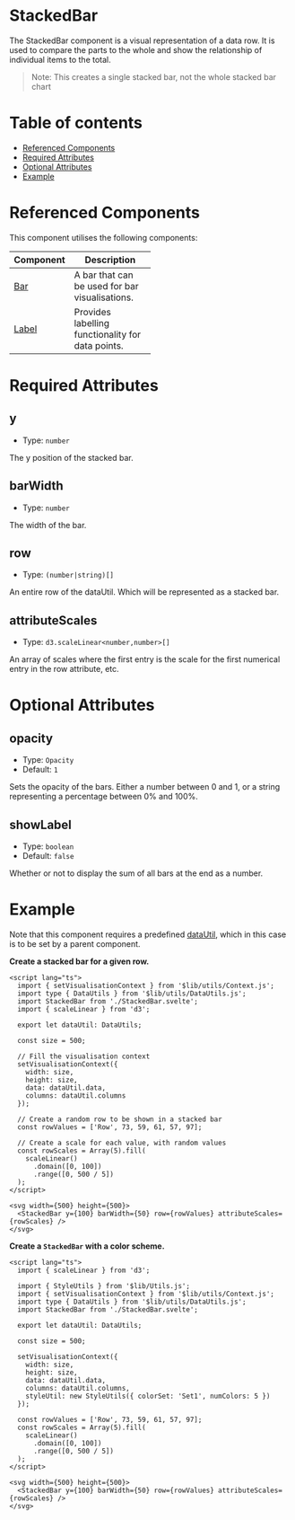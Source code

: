 # StackedBar

The StackedBar component is a visual representation of a data row. It is used to compare the parts to the whole and show the relationship of individual items to the total.

> Note: This creates a single stacked bar, not the whole stacked bar chart

# Table of contents

- [Referenced Components](#referenced-components)
- [Required Attributes](#required-attributes)
- [Optional Attributes](#optional-attributes)
- [Example](#example)

# Referenced Components

This component utilises the following components:

<table style="width: 50%">
  <thead>
    <tr>
      <th style="width: 20%;">Component</th>
      <th style="width: 80%;">Description</th>
    </tr>
  </thead>
  <tbody>
    <tr>
      <td><a href="#/components/Bar.md">Bar</a></td>
      <td>A bar that can be used for bar visualisations.</td>
    </tr>
    <tr>
      <td><a href="#/components/Label.md">Label</a></td>
      <td>Provides labelling functionality for data points.</td>
    </tr>
  </tbody>
</table>

# Required Attributes

## y

- Type: `number`

The y position of the stacked bar.

## barWidth

- Type: `number`

The width of the bar.

## row

- Type: `(number|string)[]`

An entire row of the dataUtil. Which will be represented as a stacked bar.

## attributeScales

- Type: `d3.scaleLinear<number,number>[]`

An array of scales where the first entry is the scale for the first numerical entry in the row attribute, etc.

# Optional Attributes

## opacity

- Type: `Opacity`
- Default: `1`

Sets the opacity of the bars. Either a number between 0 and 1, or a string representing a percentage between 0% and 100%.

## showLabel

- Type: `boolean`
- Default: `false`

Whether or not to display the sum of all bars at the end as a number.

# Example

Note that this component requires a predefined [dataUtil](../utils/DataUtils), which in this case is to be set by a parent component.

<b>Create a stacked bar for a given row.</b>

```svelte
<script lang="ts">
  import { setVisualisationContext } from '$lib/utils/Context.js';
  import type { DataUtils } from '$lib/utils/DataUtils.js';
  import StackedBar from './StackedBar.svelte';
  import { scaleLinear } from 'd3';

  export let dataUtil: DataUtils;

  const size = 500;

  // Fill the visualisation context
  setVisualisationContext({
    width: size,
    height: size,
    data: dataUtil.data,
    columns: dataUtil.columns
  });

  // Create a random row to be shown in a stacked bar
  const rowValues = ['Row', 73, 59, 61, 57, 97];

  // Create a scale for each value, with random values
  const rowScales = Array(5).fill(
    scaleLinear()
      .domain([0, 100])
      .range([0, 500 / 5])
  );
</script>

<svg width={500} height={500}>
  <StackedBar y={100} barWidth={50} row={rowValues} attributeScales={rowScales} />
</svg>
```

<b>Create a `StackedBar` with a color scheme.</b>

```svelte
<script lang="ts">
  import { scaleLinear } from 'd3';

  import { StyleUtils } from '$lib/Utils.js';
  import { setVisualisationContext } from '$lib/utils/Context.js';
  import type { DataUtils } from '$lib/utils/DataUtils.js';
  import StackedBar from './StackedBar.svelte';

  export let dataUtil: DataUtils;

  const size = 500;

  setVisualisationContext({
    width: size,
    height: size,
    data: dataUtil.data,
    columns: dataUtil.columns,
    styleUtil: new StyleUtils({ colorSet: 'Set1', numColors: 5 })
  });

  const rowValues = ['Row', 73, 59, 61, 57, 97];
  const rowScales = Array(5).fill(
    scaleLinear()
      .domain([0, 100])
      .range([0, 500 / 5])
  );
</script>

<svg width={500} height={500}>
  <StackedBar y={100} barWidth={50} row={rowValues} attributeScales={rowScales} />
</svg>
```
